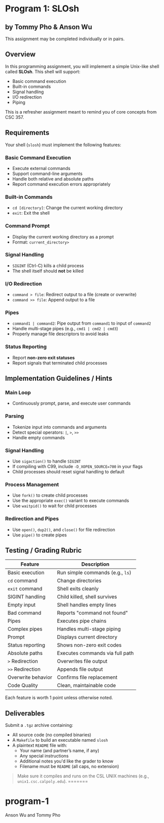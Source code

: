 # Program 1: SLOsh
## by Tommy Pho & Anson Wu

This assignment may be completed individually or in pairs.

## Overview

In this programming assignment, you will implement a simple Unix-like shell called **SLOsh**. This shell will support:

- Basic command execution  
- Built-in commands  
- Signal handling  
- I/O redirection  
- Piping  

This is a refresher assignment meant to remind you of core concepts from CSC 357.

## Requirements

Your shell (`slosh`) must implement the following features:

### Basic Command Execution

- Execute external commands  
- Support command-line arguments  
- Handle both relative and absolute paths  
- Report command execution errors appropriately

### Built-in Commands

- `cd [directory]`: Change the current working directory  
- `exit`: Exit the shell

### Command Prompt

- Display the current working directory as a prompt  
- Format: `current_directory>`

### Signal Handling

- `SIGINT` (Ctrl-C) kills a child process  
- The shell itself should **not** be killed

### I/O Redirection

- `command > file`: Redirect output to a file (create or overwrite)  
- `command >> file`: Append output to a file

### Pipes

- `command1 | command2`: Pipe output from `command1` to input of `command2`  
- Handle multi-stage pipes (e.g., `cmd1 | cmd2 | cmd3`)  
- Properly manage file descriptors to avoid leaks

### Status Reporting

- Report **non-zero exit statuses**  
- Report signals that terminated child processes

## Implementation Guidelines / Hints

### Main Loop

- Continuously prompt, parse, and execute user commands

### Parsing

- Tokenize input into commands and arguments  
- Detect special operators: `|`, `>`, `>>`  
- Handle empty commands

### Signal Handling

- Use `sigaction()` to handle `SIGINT`  
- If compiling with C99, include `-D_XOPEN_SOURCE=700` in your flags  
- Child processes should reset signal handling to default

### Process Management

- Use `fork()` to create child processes  
- Use the appropriate `exec()` variant to execute commands  
- Use `waitpid()` to wait for child processes

### Redirection and Pipes

- Use `open()`, `dup2()`, and `close()` for file redirection  
- Use `pipe()` to create pipes

## Testing / Grading Rubric

| Feature | Description |
|--------|-------------|
| Basic execution | Run simple commands (e.g., `ls`) |
| `cd` command | Change directories |
| `exit` command | Shell exits cleanly |
| SIGINT handling | Child killed, shell survives |
| Empty input | Shell handles empty lines |
| Bad command | Reports "command not found" |
| Pipes | Executes pipe chains |
| Complex pipes | Handles multi-stage piping |
| Prompt | Displays current directory |
| Status reporting | Shows non-zero exit codes |
| Absolute paths | Executes commands via full path |
| `>` Redirection | Overwrites file output |
| `>>` Redirection | Appends file output |
| Overwrite behavior | Confirms file replacement |
| Code Quality | Clean, maintainable code |

Each feature is worth 1 point unless otherwise noted.

## Deliverables

Submit a `.tgz` archive containing:

- All source code (no compiled binaries)  
- A `Makefile` to build an executable named `slosh`  
- A plaintext `README` file with:
  - Your name (and partner’s name, if any)  
  - Any special instructions  
  - Additional notes you'd like the grader to know  
  - Filename must be `README` (all caps, no extension)

> Make sure it compiles and runs on the CSL UNIX machines (e.g., `unix1.csc.calpoly.edu`).
=======
# program-1
Anson Wu and Tommy Pho
